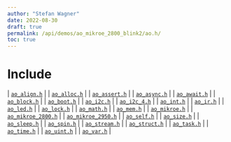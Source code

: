 ```yaml
---
author: "Stefan Wagner"
date: 2022-08-30
draft: true
permalink: /api/demos/ao_mikroe_2800_blink2/ao.h/
toc: true
---
```


# Include

| [`ao_align.h`](../../src/ao/ao_align.h.md) |
| [`ao_alloc.h`](../ao_mikroe_2800/ao_alloc.h.md) |
| [`ao_assert.h`](../../src/ao/ao_assert.h.md) |
| [`ao_async.h`](../../src/ao_sys/ao_async.h.md) |
| [`ao_await.h`](../../src/ao_sys/ao_await.h.md) |
| [`ao_block.h`](../../src/ao_sys/ao_block.h.md) |
| [`ao_boot.h`](../ao_mikroe_2800/ao_boot.h.md) |
| [`ao_i2c.h`](../../src/ao_sys_xc32_pic32mz_ef/ao_i2c.h.md) |
| [`ao_i2c_4.h`](../ao_mikroe_2800/ao_i2c_4.h.md) |
| [`ao_int.h`](../../src/ao_sys_xc32_pic32/ao_int.h.md) |
| [`ao_ir.h`](../../src/ao_sys_xc32_pic32mz_ef/ao_ir.h.md) |
| [`ao_led.h`](../ao_mikroe_2800/ao_led.h.md) |
| [`ao_lock.h`](../../src/ao_sys_xc32_pic32/ao_lock.h.md) |
| [`ao_math.h`](../../src/ao/ao_math.h.md) |
| [`ao_mem.h`](../../src/ao_sys_xc32_pic32/ao_mem.h.md) |
| [`ao_mikroe.h`](../ao_mikroe_2800/ao_mikroe.h.md) |
| [`ao_mikroe_2800.h`](../ao_mikroe_2800/ao_mikroe_2800.h.md) |
| [`ao_mikroe_2950.h`](ao_mikroe_2950.h.md) |
| [`ao_self.h`](../../src/ao_sys/ao_self.h.md) |
| [`ao_size.h`](../../src/ao_sys_xc32_pic32/ao_size.h.md) |
| [`ao_sleep.h`](../../src/ao_sys/ao_sleep.h.md) |
| [`ao_spin.h`](../../src/ao_sys/ao_spin.h.md) |
| [`ao_stream.h`](../../src/ao_sys/ao_stream.h.md) |
| [`ao_struct.h`](../../src/ao/ao_struct.h.md) |
| [`ao_task.h`](../../src/ao_sys_xc32_pic32mz/ao_task.h.md) |
| [`ao_time.h`](../../src/ao_sys/ao_time.h.md) |
| [`ao_uint.h`](../../src/ao_sys_xc32_pic32/ao_uint.h.md) |
| [`ao_var.h`](../../src/ao/ao_var.h.md) |
